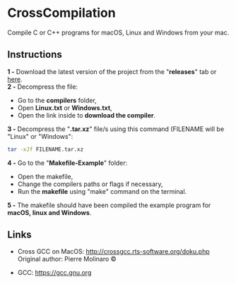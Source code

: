 # CrossCompilation
Compile C or C++ programs for macOS, Linux and Windows from your mac.

Instructions
------------

**1 -** Download the latest version of the project from the "**releases**" tab or [here](https://github.com/illescasDaniel/CrossCompilation/archive/v1.0.zip).  
**2 -** Decompress the file: 
* Go to the **compilers** folder, 
* Open **Linux.txt** or **Windows.txt**,
* Open the link inside to **download the compiler**.  

**3 -** Decompress the "**.tar.xz**" file/s using this command (FILENAME will be "Linux" or "Windows":  
```bash
tar -xJf FILENAME.tar.xz
```
**4 -** Go to the "**Makefile-Example**" folder:
* Open the makefile,
* Change the compilers paths or flags if necessary,
* Run the **makefile** using "make" command on the terminal.  

**5 -** The makefile should have been compiled the example program for **macOS, linux and Windows**.  

Links
----
* Cross GCC on MacOS: http://crossgcc.rts-software.org/doku.php  
Original author: Pierre Molinaro ©

* GCC: https://gcc.gnu.org

